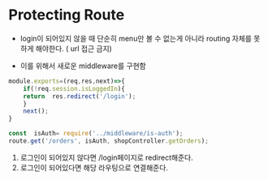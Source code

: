# Protecting Route

- login이 되어있지 않을 때 단순히 menu만 볼 수 없는게 아니라 routing 자체를 못하게 해야한다. ( url 접근 금지)

- 이를 위해서 새로운 middleware를 구현함

```javascript
module.exports=(req,res,next)=>{
	if(!req.session.isLoggedIn){
	return  res.redirect('/login');
	}
	next();
}
```

```javascript
const  isAuth= require('../middleware/is-auth');
route.get('/orders', isAuth, shopController.getOrders);
```

1. 로그인이 되어있지 않다면 /login페이지로 redirect해준다.
2. 로그인이 되어있다면 해당 라우팅으로 연결해준다.